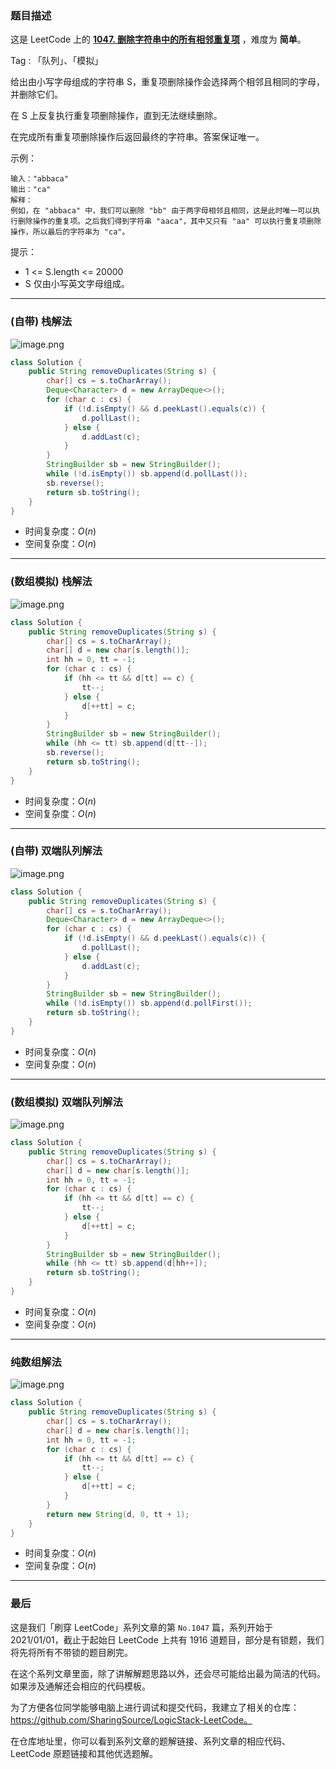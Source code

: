 ### 题目描述

这是 LeetCode 上的 **[1047. 删除字符串中的所有相邻重复项](https://leetcode-cn.com/problems/remove-all-adjacent-duplicates-in-string/solution/cong-30-dao-100wu-chong-shi-xian-jie-jue-vkah/)** ，难度为 **简单**。

Tag : 「队列」、「模拟」



给出由小写字母组成的字符串 S，重复项删除操作会选择两个相邻且相同的字母，并删除它们。

在 S 上反复执行重复项删除操作，直到无法继续删除。

在完成所有重复项删除操作后返回最终的字符串。答案保证唯一。


示例：
```
输入："abbaca"
输出："ca"
解释：
例如，在 "abbaca" 中，我们可以删除 "bb" 由于两字母相邻且相同，这是此时唯一可以执行删除操作的重复项。之后我们得到字符串 "aaca"，其中又只有 "aa" 可以执行重复项删除操作，所以最后的字符串为 "ca"。
```

提示：
* 1 <= S.length <= 20000
* S 仅由小写英文字母组成。

---

### (自带) 栈解法

![image.png](https://pic.leetcode-cn.com/1615254218-mivrCL-image.png)

```java
class Solution {
    public String removeDuplicates(String s) {
        char[] cs = s.toCharArray();
        Deque<Character> d = new ArrayDeque<>();
        for (char c : cs) {
            if (!d.isEmpty() && d.peekLast().equals(c)) {
                d.pollLast();
            } else {
                d.addLast(c);
            }
        }
        StringBuilder sb = new StringBuilder();
        while (!d.isEmpty()) sb.append(d.pollLast());
        sb.reverse();
        return sb.toString();
    }
}
```
* 时间复杂度：$O(n)$
* 空间复杂度：$O(n)$

***

### (数组模拟) 栈解法

![image.png](https://pic.leetcode-cn.com/1615254593-qClLcP-image.png)

```java
class Solution {
    public String removeDuplicates(String s) {
        char[] cs = s.toCharArray();
        char[] d = new char[s.length()];
        int hh = 0, tt = -1;
        for (char c : cs) {
            if (hh <= tt && d[tt] == c) {
                tt--;
            } else {
                d[++tt] = c;
            }
        }  
        StringBuilder sb = new StringBuilder();
        while (hh <= tt) sb.append(d[tt--]);
        sb.reverse();
        return sb.toString();
    }
}
```
* 时间复杂度：$O(n)$
* 空间复杂度：$O(n)$

***

### (自带) 双端队列解法

![image.png](https://pic.leetcode-cn.com/1615254240-ZuflXi-image.png)

```java
class Solution {
    public String removeDuplicates(String s) {
        char[] cs = s.toCharArray();
        Deque<Character> d = new ArrayDeque<>();
        for (char c : cs) {
            if (!d.isEmpty() && d.peekLast().equals(c)) {
                d.pollLast();
            } else {
                d.addLast(c);
            }
        }
        StringBuilder sb = new StringBuilder();
        while (!d.isEmpty()) sb.append(d.pollFirst());
        return sb.toString();
    }
}
```
* 时间复杂度：$O(n)$
* 空间复杂度：$O(n)$

***

### (数组模拟) 双端队列解法

![image.png](https://pic.leetcode-cn.com/1615254659-jONbSI-image.png)

```java
class Solution {
    public String removeDuplicates(String s) {
        char[] cs = s.toCharArray();
        char[] d = new char[s.length()];
        int hh = 0, tt = -1;
        for (char c : cs) {
            if (hh <= tt && d[tt] == c) {
                tt--;
            } else {
                d[++tt] = c;
            }
        }  
        StringBuilder sb = new StringBuilder();
        while (hh <= tt) sb.append(d[hh++]);
        return sb.toString();
    }
}
```
* 时间复杂度：$O(n)$
* 空间复杂度：$O(n)$

***

### 纯数组解法

![image.png](https://pic.leetcode-cn.com/1615253855-EsoyDc-image.png)

```java
class Solution {
    public String removeDuplicates(String s) {
        char[] cs = s.toCharArray();
        char[] d = new char[s.length()];
        int hh = 0, tt = -1;
        for (char c : cs) {
            if (hh <= tt && d[tt] == c) {
                tt--;
            } else {
                d[++tt] = c;
            }
        }  
        return new String(d, 0, tt + 1);
    }
} 
```
* 时间复杂度：$O(n)$
* 空间复杂度：$O(n)$

---

### 最后

这是我们「刷穿 LeetCode」系列文章的第 `No.1047` 篇，系列开始于 2021/01/01，截止于起始日 LeetCode 上共有 1916 道题目，部分是有锁题，我们将先将所有不带锁的题目刷完。

在这个系列文章里面，除了讲解解题思路以外，还会尽可能给出最为简洁的代码。如果涉及通解还会相应的代码模板。

为了方便各位同学能够电脑上进行调试和提交代码，我建立了相关的仓库：https://github.com/SharingSource/LogicStack-LeetCode。

在仓库地址里，你可以看到系列文章的题解链接、系列文章的相应代码、LeetCode 原题链接和其他优选题解。

